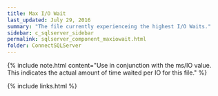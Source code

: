 ```yaml
---
title: ﻿Max I/O Wait
last_updated: July 29, 2016
summary: "The file currently experienceing the highest I/O Waits."
sidebar: c_sqlserver_sidebar
permalink: sqlserver_component_maxiowait.html
folder: ConnectSQLServer
---
```




{% include note.html content="Use in conjunction with the ms/IO value. This indicates the actual amount of time waited per IO for this file." %}

{% include links.html %}
